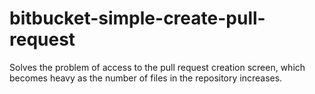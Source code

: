 # bitbucket-simple-create-pull-request
Solves the problem of access to the pull request creation screen, which becomes heavy as the number of files in the repository increases.
